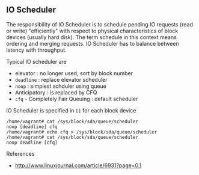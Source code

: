 ## IO Scheduler

The responsibility of IO Scheduler is to schedule pending IO requests (read or write) "efficiently" with respect to 
physical characteristics of block devices (usually hard disk). The term schedule in this context means ordering and merging requests. IO Scheduler has to balance between latency with throughput.

Typical IO scheduler are

* elevator : no longer used, sort by block number
* `deadline` : replace elevator scheduler
* `noop` : simplest schduler using  queue
* Anticipatory : is replaced by CFQ
* `cfq` - Completely Fair Queuing : default scheduler

IO Scheduler is specified in `[]` for each block device 

    /home/vagrant# cat /sys/block/sda/queue/scheduler
    noop [deadline] cfq
    /home/vagrant# echo cfq > /sys/block/sda/queue/scheduler
    /home/vagrant# cat /sys/block/sda/queue/scheduler
    noop deadline [cfq]


References

* http://www.linuxjournal.com/article/6931?page=0,1
